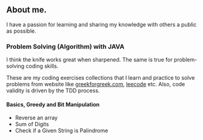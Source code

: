 ## About me.
I have a passion for learning and sharing my knowledge with others a public as possible. 

### Problem Solving (Algorithm) with JAVA
I think the knife works great when sharpened.
The same is true for problem-solving coding skills.
  
  These are my coding exercises collections that I learn and practice to solve problems from website like [greekforgreek.com](https://www.geeksforgeeks.org/), [leecode](https://leetcode.com/) etc. Also, code validity is driven by the TDD process.  
  
#### Basics, Greedy and Bit Manipulation
  - Reverse an array
  - Sum of Digits
  - Check if a Given String is Palindrome

